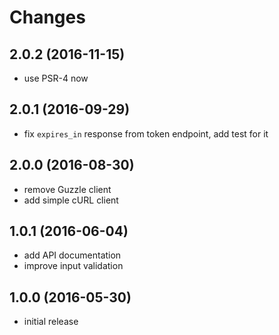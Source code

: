 # Changes

## 2.0.2 (2016-11-15)
- use PSR-4 now

## 2.0.1 (2016-09-29)
- fix `expires_in` response from token endpoint, add test for it

## 2.0.0 (2016-08-30)
- remove Guzzle client
- add simple cURL client

## 1.0.1 (2016-06-04)
- add API documentation
- improve input validation

## 1.0.0 (2016-05-30)
- initial release

